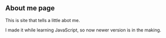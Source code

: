 ## About me page

This is site that tells a little abot me.

I made it while learning JavaScript, so now newer version is in the making.

